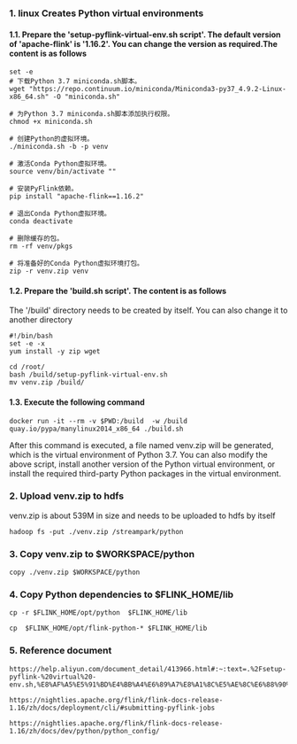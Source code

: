 
### 1. linux Creates Python virtual environments

#### 1.1. Prepare the 'setup-pyflink-virtual-env.sh script'. The default version of 'apache-flink' is '1.16.2'. You can change the version as required.The content is as follows

```shell
set -e
# 下载Python 3.7 miniconda.sh脚本。
wget "https://repo.continuum.io/miniconda/Miniconda3-py37_4.9.2-Linux-x86_64.sh" -O "miniconda.sh"

# 为Python 3.7 miniconda.sh脚本添加执行权限。
chmod +x miniconda.sh

# 创建Python的虚拟环境。
./miniconda.sh -b -p venv

# 激活Conda Python虚拟环境。
source venv/bin/activate ""

# 安装PyFlink依赖。
pip install "apache-flink==1.16.2"

# 退出Conda Python虚拟环境。
conda deactivate

# 删除缓存的包。
rm -rf venv/pkgs

# 将准备好的Conda Python虚拟环境打包。
zip -r venv.zip venv
```

#### 1.2. Prepare the 'build.sh script'. The content is as follows

The '/build' directory needs to be created by itself. You can also change it to another directory

```shell
#!/bin/bash
set -e -x
yum install -y zip wget

cd /root/
bash /build/setup-pyflink-virtual-env.sh
mv venv.zip /build/
```

#### 1.3. Execute the following command

```shell
docker run -it --rm -v $PWD:/build  -w /build quay.io/pypa/manylinux2014_x86_64 ./build.sh
```
After this command is executed, a file named venv.zip will be generated, which is the virtual environment of Python 3.7. You can also modify the above script, install another version of the Python virtual environment, or install the required third-party Python packages in the virtual environment.

### 2. Upload venv.zip to hdfs

venv.zip is about 539M in size and needs to be uploaded to hdfs by itself

```shell
hadoop fs -put ./venv.zip /streampark/python
```

### 3. Copy venv.zip to $WORKSPACE/python

```shell
copy ./venv.zip $WORKSPACE/python
```

### 4. Copy Python dependencies to $FLINK_HOME/lib

```shell
cp -r $FLINK_HOME/opt/python  $FLINK_HOME/lib

cp  $FLINK_HOME/opt/flink-python-* $FLINK_HOME/lib
```

### 5. Reference document
```text
https://help.aliyun.com/document_detail/413966.html#:~:text=.%2Fsetup-pyflink-%20virtual%20-env.sh,%E8%AF%A5%E5%91%BD%E4%BB%A4%E6%89%A7%E8%A1%8C%E5%AE%8C%E6%88%90%E5%90%8E%EF%BC%8C%E4%BC%9A%E7%94%9F%E6%88%90%E4%B8%80%E4%B8%AA%E5%90%8D%E4%B8%BA%20venv%20%E7%9A%84%E7%9B%AE%E5%BD%95%EF%BC%8C%E5%8D%B3%E4%B8%BAPython%203.6%E7%9A%84%E8%99%9A%E6%8B%9F%E7%8E%AF%E5%A2%83%E3%80%82

https://nightlies.apache.org/flink/flink-docs-release-1.16/zh/docs/deployment/cli/#submitting-pyflink-jobs

https://nightlies.apache.org/flink/flink-docs-release-1.16/zh/docs/dev/python/python_config/
```


